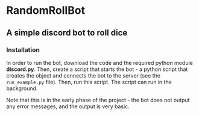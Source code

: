 # RandomRollBot

## A simple discord bot to roll dice

### Installation

In order to run the bot, download the code and the required python module **discord.py**. Then, create a script that starts the bot - a python script that creates the object and connects the bot to the server (see the `run_example.py` file). Then, run this script. The script can run in the background.

Note that this is in the early phase of the project - the bot does not output any error messages, and the output is very basic.
